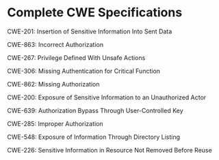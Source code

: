 

# Complete CWE Specifications

CWE-201: Insertion of Sensitive Information Into Sent Data

CWE-863: Incorrect Authorization

CWE-267: Privilege Defined With Unsafe Actions

CWE-306: Missing Authentication for Critical Function

CWE-862: Missing Authorization

CWE-200: Exposure of Sensitive Information to an Unauthorized Actor

CWE-639: Authorization Bypass Through User-Controlled Key

CWE-285: Improper Authorization

CWE-548: Exposure of Information Through Directory Listing

CWE-226: Sensitive Information in Resource Not Removed Before Reuse